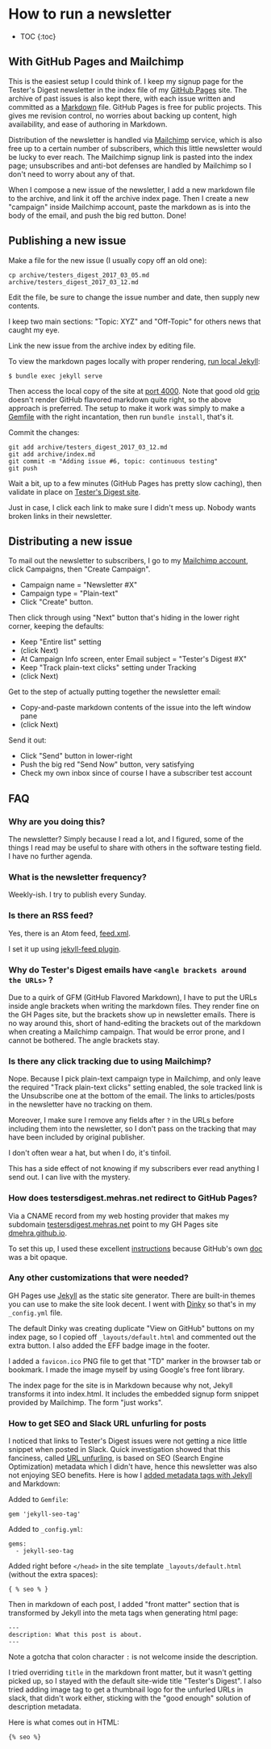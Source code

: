 # How to run a newsletter

* TOC
{:toc}

## With GitHub Pages and Mailchimp

This is the easiest setup I could think of. I keep my signup page for the Tester's Digest newsletter in the index file of my [GitHub Pages](https://pages.github.com/) site. The archive of past issues is also kept there, with each issue written and committed as a [Markdown](https://guides.github.com/features/mastering-markdown/) file. GitHub Pages is free for public projects. This gives me revision control, no worries about backing up content, high availability, and ease of authoring in Markdown.

Distribution of the newsletter is handled via [Mailchimp](https://mailchimp.com/) service, which is also free up to a certain number of subscribers, which this little newsletter would be lucky to ever reach. The Mailchimp signup link is pasted into the index page; unsubscribes and anti-bot defenses are handled by Mailchimp so I don't need to worry about any of that.

When I compose a new issue of the newsletter, I add a new markdown file to the archive, and link it off the archive index page. Then I create a new "campaign" inside Mailchimp account, paste the markdown as is into the body of the email, and push the big red button. Done!

## Publishing a new issue

Make a file for the new issue (I usually copy off an old one):

```
cp archive/testers_digest_2017_03_05.md archive/testers_digest_2017_03_12.md
```

Edit the file, be sure to change the issue number and date, then supply new contents.

I keep two main sections: "Topic: XYZ" and "Off-Topic" for others news that caught my eye.

Link the new issue from the archive index by editing [](archive/index.md) file.

To view the markdown pages locally with proper rendering, [run local Jekyll](https://help.github.com/articles/setting-up-your-github-pages-site-locally-with-jekyll/):

```
$ bundle exec jekyll serve
```

Then access the local copy of the site at [port 4000](http://127.0.0.1:4000/). Note that good old [grip](https://github.com/joeyespo/grip) doesn't render GitHub flavored markdown quite right, so the above approach is preferred. The setup to make it work was simply to make a [Gemfile](Gemfile) with the right incantation, then run `bundle install`, that's it.

Commit the changes:

```
git add archive/testers_digest_2017_03_12.md
git add archive/index.md
git commit -m "Adding issue #6, topic: continuous testing"
git push
```

Wait a bit, up to a few minutes (GitHub Pages has pretty slow caching), then validate in place on [Tester's Digest site](http://testersdigest.mehras.net/archive/).

Just in case, I click each link to make sure I didn't mess up. Nobody wants broken links in their newsletter.

## Distributing a new issue

To mail out the newsletter to subscribers, I go to my [Mailchimp account](https://login.mailchimp.com/), click Campaigns, then "Create Campaign".

* Campaign name = "Newsletter #X"
* Campaign type = "Plain-text"
* Click "Create" button.

Then click through using "Next" button that's hiding in the lower right corner, keeping the defaults:

* Keep "Entire list" setting
* (click Next)
* At Campaign Info screen, enter Email subject = "Tester's Digest #X"
* Keep "Track plain-text clicks" setting under Tracking
* (click Next)

Get to the step of actually putting together the newsletter email:

* Copy-and-paste markdown contents of the issue into the left window pane
* (click Next)

Send it out:

* Click "Send" button in lower-right
* Push the big red "Send Now" button, very satisfying
* Check my own inbox since of course I have a subscriber test account

## FAQ

### Why are you doing this?

The newsletter? Simply because I read a lot, and I figured, some of the things I read may be useful to share with others in the software testing field. I have no further agenda.

### What is the newsletter frequency?

Weekly-ish. I try to publish every Sunday.

### Is there an RSS feed?

Yes, there is an Atom feed, [feed.xml](http://testersdigest.mehras.net/feed.xml). 

I set it up using [jekyll-feed plugin](https://help.github.com/articles/atom-rss-feeds-for-github-pages/).

### Why do Tester's Digest emails have `<angle brackets around the URLs>` ?

Due to a quirk of GFM (GitHub Flavored Markdown), I have to put the URLs inside angle brackets when writing the markdown files. They render fine on the GH Pages site, but the brackets show up in newsletter emails. There is no way around this, short of hand-editing the brackets out of the markdown when creating a Mailchimp campaign. That would be error prone, and I cannot be bothered. The angle brackets stay.

### Is there any click tracking due to using Mailchimp?

Nope. Because I pick plain-text campaign type in Mailchimp, and only leave the required "Track plain-text clicks" setting enabled, the sole tracked link is the Unsubscribe one at the bottom of the email. The links to articles/posts in the newsletter have no tracking on them.

Moreover, I make sure I remove any fields after `?` in the URLs before including them into the newsletter, so I don't pass on the tracking that may have been included by original publisher.

I don't often wear a hat, but when I do, it's tinfoil.

This has a side effect of not knowing if my subscribers ever read anything I send out. I can live with the mystery.

### How does testersdigest.mehras.net redirect to GitHub Pages?

Via a CNAME record from my web hosting provider that makes my subdomain [testersdigest.mehras.net](http://testersdigest.mehras.net) point to my GH Pages site [dmehra.github.io](http://github.com/dmehra/dmehra.github.io).

To set this up, I used these excellent [instructions](https://github.com/tomkeays/cname-setup) because GitHub's own [doc](https://help.github.com/articles/using-a-custom-domain-with-github-pages/) was a bit opaque.

### Any other customizations that were needed?

GH Pages use [Jekyll](https://jekyllrb.com/docs/github-pages/) as the static site generator. There are built-in themes you can use to make the site look decent. I went with [Dinky](https://github.com/pages-themes/dinky) so that's in my `_config.yml` file.

The default Dinky was creating duplicate "View on GitHub" buttons on my index page, so I copied off `_layouts/default.html` and commented out the extra button. I also added the EFF badge image in the footer.

I added a `favicon.ico` PNG file to get that "TD" marker in the browser tab or bookmark. I made the image myself by using Google's free font library.

The index page for the site is in Markdown because why not, Jekyll transforms it into index.html. It includes the embedded signup form snippet provided by Mailchimp. The form "just works".

### How to get SEO and Slack URL unfurling for posts

I noticed that links to Tester's Digest issues were not getting a nice little snippet when posted in Slack. Quick investigation showed that this fanciness, called [URL unfurling](https://medium.com/slack-developer-blog/everything-you-ever-wanted-to-know-about-unfurling-but-were-afraid-to-ask-or-how-to-make-your-e64b4bb9254), is based on SEO (Search Engine Optimization) metadata which I didn't have, hence this newsletter was also not enjoying SEO benefits. Here is how I [added metadata tags with Jekyll](https://github.com/jekyll/jekyll-seo-tag#usage) and Markdown:

Added to `Gemfile`:

```
gem 'jekyll-seo-tag'
```

Added to `_config.yml`:

```
gems:
  - jekyll-seo-tag
```

Added right before `</head>` in the site template `_layouts/default.html` (without the extra spaces):

```
{ % seo % }
```

Then in markdown of each post, I added "front matter" section that is transformed by Jekyll into the meta tags when generating html page:

```
---
description: What this post is about.
---
```

Note a gotcha that colon character `:` is not welcome inside the description.

I tried overriding `title` in the markdown front matter, but it wasn't getting picked up, so I stayed with the default site-wide title "Tester's Digest". I also tried adding image tag to get a thumbnail logo for the unfurled URLs in slack, that didn't work either, sticking with the "good enough" solution of description metadata.

Here is what comes out in HTML:

```
{% seo %}
```

